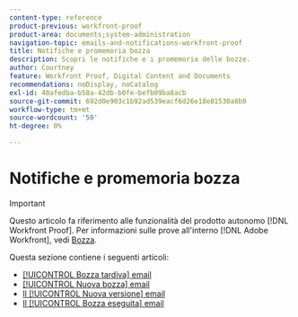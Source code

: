 ```yaml
---
content-type: reference
product-previous: workfront-proof
product-area: documents;system-administration
navigation-topic: emails-and-notifications-workfront-proof
title: Notifiche e promemoria bozza
description: Scopri le notifiche e i promemoria delle bozze.
author: Courtney
feature: Workfront Proof, Digital Content and Documents
recommendations: noDisplay, noCatalog
exl-id: 48afedba-b58a-42db-b0fe-befb09ba8acb
source-git-commit: 692d0e903c1b92ad539eacf6d26e18e81530a8b0
workflow-type: tm+mt
source-wordcount: '50'
ht-degree: 0%

---
```


# Notifiche e promemoria bozza

>[!IMPORTANT]
>
>Questo articolo fa riferimento alle funzionalità del prodotto autonomo [!DNL Workfront Proof]. Per informazioni sulle prove all&#39;interno [!DNL Adobe Workfront], vedi [Bozza](../../../review-and-approve-work/proofing/proofing.md).

Questa sezione contiene i seguenti articoli:

* [[!UICONTROL Bozza tardiva] email](../../../workfront-proof/wp-emailsntfctns/proof-notifications-and-reminders/late-proof-email.md)
* [[!UICONTROL Nuova bozza] email](../../../workfront-proof/wp-emailsntfctns/proof-notifications-and-reminders/new-proof-email.md)
* [Il [!UICONTROL Nuova versione] email](../../../workfront-proof/wp-emailsntfctns/proof-notifications-and-reminders/new-version-email.md)
* [Il [!UICONTROL Bozza eseguita] email](../../../workfront-proof/wp-emailsntfctns/proof-notifications-and-reminders/proof-made-email.md)
